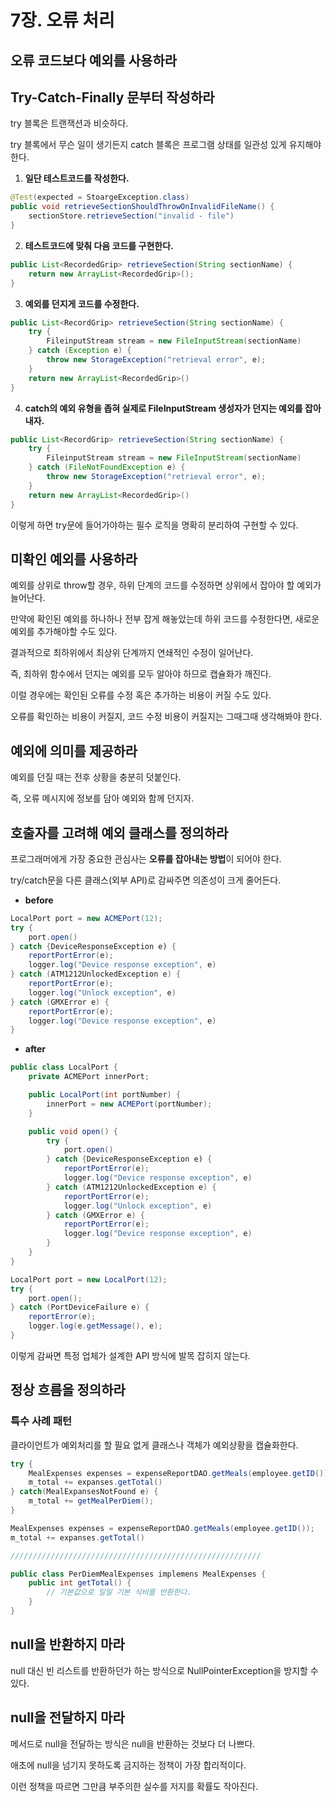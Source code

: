 # 7장. 오류 처리

## 오류 코드보다 예외를 사용하라


## Try-Catch-Finally 문부터 작성하라
try 블록은 트랜잭션과 비슷하다.

try 블록에서 무슨 일이 생기든지 catch 블록은 프로그램 상태를 일관성 있게 유지해야 한다.

1. **일단 테스트코드를 작성한다.**
```java
@Test(expected = StoargeException.class)
public void retrieveSectionShouldThrowOnInvalidFileName() {
    sectionStore.retrieveSection("invalid - file")
}
```
2. **테스트코드에 맞춰 다음 코드를 구현한다.**
```java
public List<RecordedGrip> retrieveSection(String sectionName) {
    return new ArrayList<RecordedGrip>();
}
```
3. **예외를 던지게 코드를 수정한다.**
```java
public List<RecordGrip> retrieveSection(String sectionName) {
    try {
        FileinputStream stream = new FileInputStream(sectionName)
    } catch (Exception e) {
        throw new StorageException("retrieval error", e);
    }
    return new ArrayList<RecordedGrip>()
}
```
4. **catch의 예외 유형을 좁혀 실제로 FileInputStream 생성자가 던지는 예외를 잡아내자.**
```java
public List<RecordGrip> retrieveSection(String sectionName) {
    try {
        FileinputStream stream = new FileInputStream(sectionName)
    } catch (FileNotFoundException e) {
        throw new StorageException("retrieval error", e);
    }
    return new ArrayList<RecordedGrip>()
}
```

이렇게 하면 try문에 들어가야하는 필수 로직을 명확히 분리하여 구현할 수 있다.



## 미확인 예외를 사용하라

예외를 상위로 throw할 경우, 하위 단계의 코드를 수정하면 상위에서 잡아야 할 예외가 늘어난다.

만약에 확인된 예외를 하나하나 전부 잡게 해놓았는데 하위 코드를 수정한다면, 새로운 예외를 추가해야할 수도 있다.

결과적으로 최하위에서 최상위 단계까지 연쇄적인 수정이 일어난다.

즉, 최하위 함수에서 던지는 예외를 모두 알아야 하므로 캡슐화가 깨진다.

이럴 경우에는 확인된 오류를 수정 혹은 추가하는 비용이 커질 수도 있다.

오류를 확인하는 비용이 커질지, 코드 수정 비용이 커질지는 그때그때 생각해봐야 한다.


## 예외에 의미를 제공하라
예외를 던질 때는 전후 상황을 충분히 덧붙인다.

즉, 오류 메시지에 정보를 담아 예외와 함께 던지자.


## 호출자를 고려해 예외 클래스를 정의하라
프로그래머에게 가장 중요한 관심사는 **오류를 잡아내는 방법**이 되어야 한다.

try/catch문을 다른 클래스(외부 API)로 감싸주면 의존성이 크게 줄어든다.
- **before**
```java
LocalPort port = new ACMEPort(12);
try {
    port.open()
} catch {DeviceResponseException e) {
    reportPortError(e);
    logger.log("Device response exception", e)
} catch (ATM1212UnlockedException e) {
    reportPortError(e);
    logger.log("Unlock exception", e)
} catch (GMXError e) {
    reportPortError(e);
    logger.log("Device response exception", e)
}
```
- **after**
```java
public class LocalPort {
    private ACMEPort innerPort;

    public LocalPort(int portNumber) {
        innerPort = new ACMEPort(portNumber);
    }

    public void open() {
        try {
            port.open()
        } catch {DeviceResponseException e) {
            reportPortError(e);
            logger.log("Device response exception", e)
        } catch (ATM1212UnlockedException e) {
            reportPortError(e);
            logger.log("Unlock exception", e)
        } catch (GMXError e) {
            reportPortError(e);
            logger.log("Device response exception", e)
        }
    }
}
```
```java
LocalPort port = new LocalPort(12);
try {
    port.open();
} catch (PortDeviceFailure e) {
    reportError(e);
    logger.log(e.getMessage(), e);
}
```

이렇게 감싸면 특정 업체가 설계한 API 방식에 발목 잡히지 않는다.


## 정상 흐름을 정의하라

### 특수 사례 패턴
클라이언트가 예외처리를 할 필요 없게 클래스나 객체가 예외상황을 캡슐화한다.

```java
try {
    MealExpenses expenses = expenseReportDAO.getMeals(employee.getID());
    m_total += expanses.getTotal()
} catch(MealExpansesNotFound e) {
    m_total += getMealPerDiem();
}
```
```java
MealExpenses expenses = expenseReportDAO.getMeals(employee.getID());
m_total += expanses.getTotal()

////////////////////////////////////////////////////////

public class PerDiemMealExpenses implemens MealExpenses {
    public int getTotal() {
        // 기본값으로 일일 기본 식비를 반환한다.
    }
}
```

## null을 반환하지 마라
null 대신 빈 리스트를 반환하던가 하는 방식으로 NullPointerException을 방지할 수 있다.

## null을 전달하지 마라
메서드로 null을 전달하는 방식은 null을 반환하는 것보다 더 나쁘다.

애초에 null을 넘기지 못하도록 금지하는 정책이 가장 합리적이다.

이런 정책을 따르면 그만큼 부주의한 실수를 저지를 확률도 작아진다.

